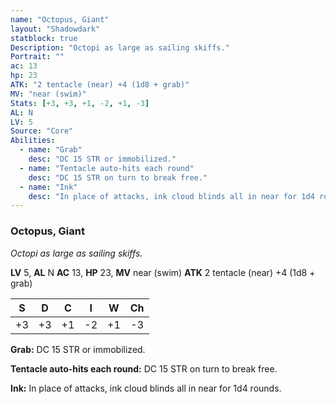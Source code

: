 ```yaml
---
name: "Octopus, Giant"
layout: "Shadowdark"
statblock: true
Description: "Octopi as large as sailing skiffs."
Portrait: ""
ac: 13
hp: 23
ATK: "2 tentacle (near) +4 (1d8 + grab)"
MV: "near (swim)"
Stats: [+3, +3, +1, -2, +1, -3]
AL: N
LV: 5
Source: "Core"
Abilities:
  - name: "Grab"
    desc: "DC 15 STR or immobilized."
  - name: "Tentacle auto-hits each round"
    desc: "DC 15 STR on turn to break free."
  - name: "Ink"
    desc: "In place of attacks, ink cloud blinds all in near for 1d4 rounds."
---
```


### Octopus, Giant

_Octopi as large as sailing skiffs._

**LV** 5, **AL** N
**AC** 13, **HP** 23, **MV** near (swim)
**ATK** 2 tentacle (near) +4 (1d8 + grab)

|  S  |  D  |  C  |  I  |  W  |  Ch  |
|:---:|:---:|:---:|:---:|:---:|:----:|
| +3 | +3 | +1 | -2 | +1 | -3 |

**Grab:** DC 15 STR or immobilized.

**Tentacle auto-hits each round:** DC 15 STR on turn to break free.

**Ink:** In place of attacks, ink cloud blinds all in near for 1d4 rounds.

